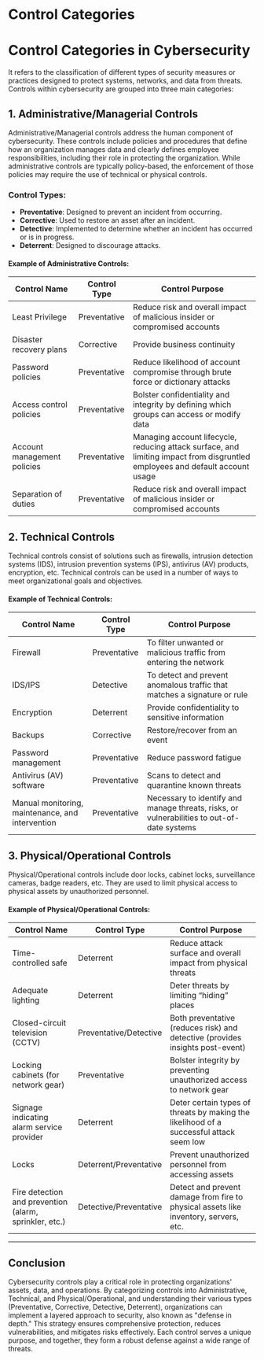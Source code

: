 # Control Categories

# Control Categories in Cybersecurity
It refers to the classification of different types of security measures or practices designed to protect systems, networks, and data from threats.
Controls within cybersecurity are grouped into three main categories:

## 1. Administrative/Managerial Controls
Administrative/Managerial controls address the human component of cybersecurity. These controls include policies and procedures that define how an organization manages data and clearly defines employee responsibilities, including their role in protecting the organization. While administrative controls are typically policy-based, the enforcement of those policies may require the use of technical or physical controls.

### Control Types:
- **Preventative**: Designed to prevent an incident from occurring.
- **Corrective**: Used to restore an asset after an incident.
- **Detective**: Implemented to determine whether an incident has occurred or is in progress.
- **Deterrent**: Designed to discourage attacks.

#### Example of Administrative Controls:
| **Control Name**           | **Control Type** | **Control Purpose**                                                                 |
|----------------------------|------------------|-------------------------------------------------------------------------------------|
| Least Privilege            | Preventative     | Reduce risk and overall impact of malicious insider or compromised accounts         |
| Disaster recovery plans    | Corrective       | Provide business continuity                                                         |
| Password policies          | Preventative     | Reduce likelihood of account compromise through brute force or dictionary attacks  |
| Access control policies    | Preventative     | Bolster confidentiality and integrity by defining which groups can access or modify data |
| Account management policies| Preventative     | Managing account lifecycle, reducing attack surface, and limiting impact from disgruntled employees and default account usage |
| Separation of duties       | Preventative     | Reduce risk and overall impact of malicious insider or compromised accounts         |

## 2. Technical Controls
Technical controls consist of solutions such as firewalls, intrusion detection systems (IDS), intrusion prevention systems (IPS), antivirus (AV) products, encryption, etc. Technical controls can be used in a number of ways to meet organizational goals and objectives.

#### Example of Technical Controls:
| **Control Name**               | **Control Type** | **Control Purpose**                                                                       |
|---------------------------------|------------------|-------------------------------------------------------------------------------------------|
| Firewall                        | Preventative     | To filter unwanted or malicious traffic from entering the network                         |
| IDS/IPS                         | Detective        | To detect and prevent anomalous traffic that matches a signature or rule                  |
| Encryption                      | Deterrent        | Provide confidentiality to sensitive information                                          |
| Backups                         | Corrective       | Restore/recover from an event                                                              |
| Password management             | Preventative     | Reduce password fatigue                                                                   |
| Antivirus (AV) software         | Preventative     | Scans to detect and quarantine known threats                                              |
| Manual monitoring, maintenance, and intervention | Preventative | Necessary to identify and manage threats, risks, or vulnerabilities to out-of-date systems |

## 3. Physical/Operational Controls
Physical/Operational controls include door locks, cabinet locks, surveillance cameras, badge readers, etc. They are used to limit physical access to physical assets by unauthorized personnel.

#### Example of Physical/Operational Controls:
| **Control Name**                       | **Control Type**      | **Control Purpose**                                                                       |
|----------------------------------------|-----------------------|-------------------------------------------------------------------------------------------|
| Time-controlled safe                   | Deterrent             | Reduce attack surface and overall impact from physical threats                            |
| Adequate lighting                      | Deterrent             | Deter threats by limiting “hiding” places                                                 |
| Closed-circuit television (CCTV)       | Preventative/Detective| Both preventative (reduces risk) and detective (provides insights post-event)             |
| Locking cabinets (for network gear)    | Preventative          | Bolster integrity by preventing unauthorized access to network gear                      |
| Signage indicating alarm service provider | Deterrent            | Deter certain types of threats by making the likelihood of a successful attack seem low    |
| Locks                                  | Deterrent/Preventative| Prevent unauthorized personnel from accessing assets                                     |
| Fire detection and prevention (alarm, sprinkler, etc.) | Detective/Preventative | Detect and prevent damage from fire to physical assets like inventory, servers, etc.      |

---
## Conclusion
Cybersecurity controls play a critical role in protecting organizations' assets, data, and operations. By categorizing controls into Administrative, Technical, and Physical/Operational, and understanding their various types (Preventative, Corrective, Detective, Deterrent), organizations can implement a layered approach to security, also known as "defense in depth." This strategy ensures comprehensive protection, reduces vulnerabilities, and mitigates risks effectively. Each control serves a unique purpose, and together, they form a robust defense against a wide range of threats.
